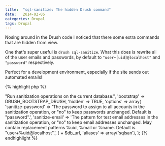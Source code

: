 ```yaml
---
title:  "sql-sanitize: The hidden Drush command"
date:   2014-02-06
categories: Drupal
tags: Drupal
---
```


Nosing around in the Drush code I noticed that there some extra commands that are hidden from view.

One that's super useful is `drush sql-sanitize`.
What this does is rewrite all of the user emails and passwords, by default to `"user+[uid]@localhost"` and `"password"` respectively.

Perfect for a development environment, especially if the site sends out automated emails\!

{% highlight php %}
<?php
// Below is the definition for sql-sanitize
// found in commands/sql/sql.drush.inc
$items['sql-sanitize'] = array(
  'description' => "Run sanitization operations on the current database.",
  'bootstrap' => DRUSH_BOOTSTRAP_DRUSH,
  'hidden' => TRUE,
  'options' => array(
    'sanitize-password' => 'The password to assign to all accounts in the sanitization operation, or "no" to keep passwords unchanged.  Default is "password".',
    'sanitize-email' => 'The pattern for test email addresses in the sanitization operation, or "no" to keep email addresses unchanged.  May contain replacement patterns %uid, %mail or %name.  Default is "user+%uid@localhost".',
  ) + $db_url,
  'aliases' => array('sqlsan'),
);
{% endhighlight %}
